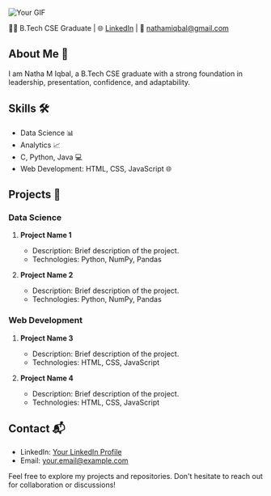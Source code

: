 ![Your GIF](https://media.giphy.com/media/Uaxj062PavgqZRhVkS/giphy.gif)

👨‍💻 B.Tech CSE Graduate | 🌐 [LinkedIn](https://www.linkedin.com/in/natha-m-iqbal-06741a210/) | 📧 nathamiqbal@gmail.com

## About Me 💼

I am Natha M Iqbal, a B.Tech CSE graduate with a strong foundation in leadership, presentation, confidence, and adaptability.

## Skills 🛠️

- Data Science 📊
- Analytics 📈
- C, Python, Java 💻
- Web Development: HTML, CSS, JavaScript 🌐

## Projects 🚀

### Data Science

1. **Project Name 1**
   - Description: Brief description of the project.
   - Technologies: Python, NumPy, Pandas

2. **Project Name 2**
   - Description: Brief description of the project.
   - Technologies: Python, NumPy, Pandas

### Web Development

1. **Project Name 3**
   - Description: Brief description of the project.
   - Technologies: HTML, CSS, JavaScript

2. **Project Name 4**
   - Description: Brief description of the project.
   - Technologies: HTML, CSS, JavaScript

## Contact 📬

- LinkedIn: [Your LinkedIn Profile](your-linkedin-profile)
- Email: your.email@example.com

Feel free to explore my projects and repositories. Don't hesitate to reach out for collaboration or discussions!
